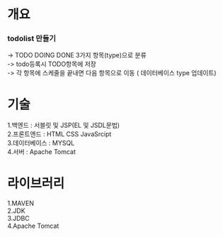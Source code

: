 # 개요
### todolist 만들기 </br>
  -> TODO  DOING  DONE 3가지 항목(type)으로 분류 </br>
  -> todo등록시 TODO항목에 저장 </br>
  -> 각 항목에 스케줄을 끝내면 다음 항목으로 이동 ( 데이터베이스 type 업데이트)
 
 # 기술
 1.백엔드 : 서블릿 및 JSP(EL 및 JSDL문법) </br>
 2.프론트엔드 : HTML CSS JavaSrcipt </br>
 3.데이터베이스 : MYSQL </br>
 4.서버 : Apache Tomcat </br>
 
 # 라이브러리
 1.MAVEN </br>
 2.JDK </br>
 3.JDBC </br>
 4.Apache Tomcat </br>
 
